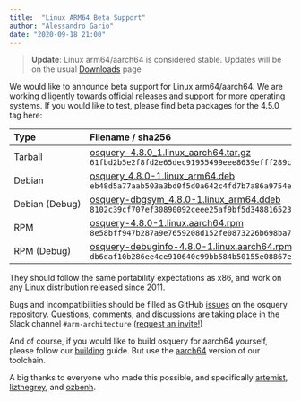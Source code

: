 ```yaml
---
title:  "Linux ARM64 Beta Support"
author: "Alessandro Gario"
date: "2020-09-18 21:00"
---
```


> **Update**: Linux arm64/aarch64 is considered stable. Updates will be on the usual [Downloads](/downloads) page


We would like to announce beta support for Linux arm64/aarch64. We are working diligently towards official releases and support for more operating systems. If you would like to test, please find beta packages for the 4.5.0 tag here:


| Type    |    Filename / sha256  |
|:------|:-------|
| Tarball        | [osquery-4.8.0\_1.linux\_aarch64.tar.gz](https://pkg.osquery.io/linux/osquery-4.8.0_1.linux_aarch64.tar.gz) `61fbd2b5e2f8fd2e65dec91955499eee8639efff289c3279b5ffa2786741a8c4` |
| Debian         | [osquery\_4.8.0-1.linux\_arm64.deb](https://pkg.osquery.io/deb/osquery_4.8.0-1.linux_arm64.deb) `eb48d5a77aab503a3bd0f5d0a642c4fd7b7a86a9754e33bbe49fa68ae855372c` |
| Debian&nbsp;(Debug) | [osquery-dbgsym\_4.8.0-1.linux\_arm64.ddeb](https://pkg.osquery.io/deb/osquery-dbgsym_4.8.0-1.linux_arm64.ddeb) `8102c39cf707ef30890092ceee25af9bf5d348816523aa4f43959bacd5eea66c` |
| RPM            | [osquery-4.8.0-1.linux.aarch64.rpm](https://pkg.osquery.io/rpm/osquery-4.8.0-1.linux.aarch64.rpm) `8e58bff947b287a9e7659208d152fe0873226b698ba7a229a3439ff1c667a4b1` |
| RPM&nbsp;(Debug)    | [osquery-debuginfo-4.8.0-1.linux.aarch64.rpm](https://pkg.osquery.io/rpm/osquery-debuginfo-4.8.0-1.linux.aarch64.rpm) `db6daf10b286ee4ce910640c99bb584b50155e08867ea36cde1e324ba9744be1` |



They should follow the same portability expectations as x86, and work on any Linux distribution released since 2011.

Bugs and incompatibilities should be filled as GitHub [issues](https://github.com/osquery/osquery/issues) on the osquery repository. Questions, comments, and discussions are taking place in the Slack channel `#arm-architecture` ([request an invite!](https://join.slack.com/t/osquery/shared_invite/zt-1wi6cdgf7-zR2wt7FZ0ClHj6tEym6KFQ))

And of course, if you would like to build osquery for aarch64 yourself, please follow our [building](https://osquery.readthedocs.io/en/latest/development/building/) guide. But use the [aarch64](https://github.com/osquery/osquery-toolchain/releases/download/1.1.0/osquery-toolchain-1.1.0-aarch64.tar.xz) version of our toolchain.

A big thanks to everyone who made this possible, and specifically [artemist](https://github.com/artemist), [lizthegrey](https://github.com/lizthegrey), and [ozbenh](https://github.com/ozbenh).
